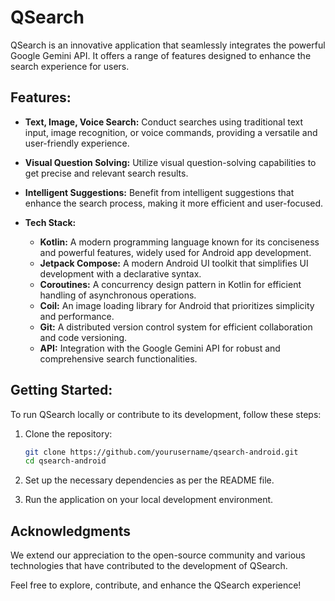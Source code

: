 # QSearch

QSearch is an innovative application that seamlessly integrates the powerful Google Gemini API. It offers a range of features designed to enhance the search experience for users.

## Features:

- **Text, Image, Voice Search:**
  Conduct searches using traditional text input, image recognition, or voice commands, providing a versatile and user-friendly experience.

- **Visual Question Solving:**
  Utilize visual question-solving capabilities to get precise and relevant search results.

- **Intelligent Suggestions:**
  Benefit from intelligent suggestions that enhance the search process, making it more efficient and user-focused.

- **Tech Stack:**
  - **Kotlin:** A modern programming language known for its conciseness and powerful features, widely used for Android app development.
  - **Jetpack Compose:** A modern Android UI toolkit that simplifies UI development with a declarative syntax.
  - **Coroutines:** A concurrency design pattern in Kotlin for efficient handling of asynchronous operations.
  - **Coil:** An image loading library for Android that prioritizes simplicity and performance.
  - **Git:** A distributed version control system for efficient collaboration and code versioning.
  - **API:** Integration with the Google Gemini API for robust and comprehensive search functionalities.

## Getting Started:

To run QSearch locally or contribute to its development, follow these steps:

1. Clone the repository:
   ```bash
   git clone https://github.com/yourusername/qsearch-android.git
   cd qsearch-android
2. Set up the necessary dependencies as per the README file.

3. Run the application on your local development environment.


## Acknowledgments

We extend our appreciation to the open-source community and various technologies that have contributed to the development of QSearch.

Feel free to explore, contribute, and enhance the QSearch experience!
